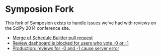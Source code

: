 # Symposion Fork

This fork of Symposion exists to handle issues we've had with reviews on the SciPy 2014 conference site.

* [Merge of Schedule Builder pull request](https://github.com/pinax/symposion/pull/51)
* [Review dashboard is blocked for users who vote -0 or -1](https://github.com/scipy-conference/SciPy-2014/issues/111)
* [Production: reviews for -0 and -1 cause server error](https://github.com/scipy-conference/SciPy-2014/issues/78)
